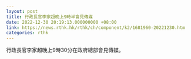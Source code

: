 ```yaml
---
layout: post
title: 行政長官李家超晚上9時半會見傳媒
date: 2022-12-30 20:19:13.000000000 +08:00
link: https://news.rthk.hk/rthk/ch/component/k2/1681960-20221230.htm
categories: rthk
---
```


行政長官李家超晚上9時30分在政府總部會見傳媒。
